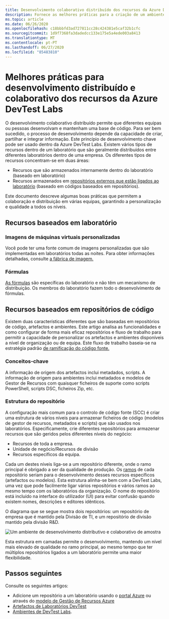 ```yaml
---
title: Desenvolvimento colaborativo distribuído dos recursos da Azure DevTest Labs
description: Fornece as melhores práticas para a criação de um ambiente de desenvolvimento distribuído e colaborativo para desenvolver recursos da DevTest Labs.
ms.topic: article
ms.date: 06/26/2020
ms.openlocfilehash: c18bbbfd3ad727811cc28c424381e5caf32b1cfc
ms.sourcegitcommit: 1d9f7368fa3dadedcc133e175e5a4ede003a8413
ms.translationtype: MT
ms.contentlocale: pt-PT
ms.lasthandoff: 06/27/2020
ms.locfileid: "85483810"
---
```

# <a name="best-practices-for-distributed-and-collaborative-development-of-azure-devtest-labs-resources"></a>Melhores práticas para desenvolvimento distribuído e colaborativo dos recursos da Azure DevTest Labs
O desenvolvimento colaborativo distribuído permite que diferentes equipas ou pessoas desenvolvam e mantenham uma base de código. Para ser bem sucedido, o processo de desenvolvimento depende da capacidade de criar, partilhar e integrar informação. Este princípio de desenvolvimento chave pode ser usado dentro da Azure DevTest Labs. Existem vários tipos de recursos dentro de um laboratório que são geralmente distribuídos entre diferentes laboratórios dentro de uma empresa. Os diferentes tipos de recursos concentram-se em duas áreas:

- Recursos que são armazenados internamente dentro do laboratório (baseado em laboratório)
- Recursos armazenados em [repositórios externos que estão ligados ao laboratório](devtest-lab-add-artifact-repo.md) (baseado em códigos baseados em repositórios). 

Este documento descreve algumas boas práticas que permitem a colaboração e distribuição em várias equipas, garantindo a personalização e qualidade a todos os níveis.

## <a name="lab-based-resources"></a>Recursos baseados em laboratório

### <a name="custom-virtual-machine-images"></a>Imagens de máquinas virtuais personalizadas
Você pode ter uma fonte comum de imagens personalizadas que são implementadas em laboratórios todas as noites. Para obter informações detalhadas, consulte [a fábrica de imagem.](image-factory-create.md)    

### <a name="formulas"></a>Fórmulas
[As fórmulas](devtest-lab-manage-formulas.md) são específicas do laboratório e não têm um mecanismo de distribuição. Os membros do laboratório fazem todo o desenvolvimento de fórmulas. 

## <a name="code-repository-based-resources"></a>Recursos baseados em repositórios de código
Existem duas características diferentes que são baseadas em repositórios de código, artefactos e ambientes. Este artigo analisa as funcionalidades e como configurar de forma mais eficaz repositórios e fluxo de trabalho para permitir a capacidade de personalizar os artefactos e ambientes disponíveis a nível de organização ou de equipa.  Este fluxo de trabalho baseia-se na estratégia padrão [de ramificação do código fonte.](/azure/devops/repos/tfvc/branching-strategies-with-tfvc?view=azure-devops) 

### <a name="key-concepts"></a>Conceitos-chave
A informação de origem dos artefactos inclui metadados, scripts. A informação de origem para ambientes inclui metadados e modelos de Gestor de Recursos com quaisquer ficheiros de suporte como scripts PowerShell, scripts DSC, ficheiros Zip, etc.  

### <a name="repository-structure"></a>Estrutura do repositório  
A configuração mais comum para o controlo de código fonte (SCC) é criar uma estrutura de vários níveis para armazenar ficheiros de código (modelos de gestor de recursos, metadados e scripts) que são usados nos laboratórios. Especificamente, crie diferentes repositórios para armazenar recursos que são geridos pelos diferentes níveis do negócio:   

- Recursos de toda a empresa.
- Unidade de negócio/Recursos de divisão
- Recursos específicos da equipa.

Cada um destes níveis liga-se a um repositório diferente, onde o ramo principal é obrigado a ser da qualidade de produção. Os [ramos](/azure/devops/repos/git/git-branching-guidance?view=azure-devops) de cada repositório seriam para o desenvolvimento desses recursos específicos (artefactos ou modelos). Esta estrutura alinha-se bem com a DevTest Labs, uma vez que pode facilmente ligar vários repositórios e vários ramos ao mesmo tempo com os laboratórios da organização. O nome do repositório está incluído na interface do utilizador (UI) para evitar confusão quando existem nomes, descrições e editores idênticos.
     
O diagrama que se segue mostra dois repositórios: um repositório de empresa que é mantido pela Divisão de TI, e um repositório de divisão mantido pela divisão R&D.

![Um ambiente de desenvolvimento distributivo e colaborativo de amostra](./media/best-practices-distributive-collaborative-dev-env/distributive-collaborative-dev-env.png)
   
Esta estrutura em camadas permite o desenvolvimento, mantendo um nível mais elevado de qualidade no ramo principal, ao mesmo tempo que ter múltiplos repositórios ligados a um laboratório permite uma maior flexibilidade.

## <a name="next-steps"></a>Passos seguintes    
Consulte os seguintes artigos:

- Adicione um repositório a um laboratório usando o [portal Azure](devtest-lab-add-artifact-repo.md) ou através do [modelo de Gestão de Recursos Azure](add-artifact-repository.md)
- [Artefactos de Laboratórios DevTest](devtest-lab-artifact-author.md)
- [Ambientes de DevTest Labs](devtest-lab-create-environment-from-arm.md).
